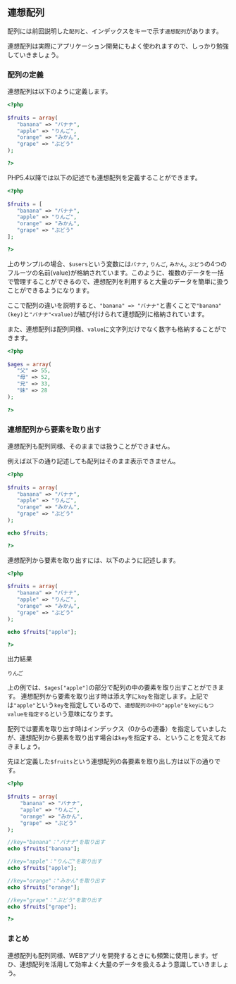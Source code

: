## 連想配列
配列には前回説明した`配列`と、インデックスをキーで示す`連想配列`があります。

連想配列は実際にアプリケーション開発にもよく使われますので、しっかり勉強していきましょう。

### 配列の定義
連想配列は以下のように定義します。

 ```php
<?php
    
$fruits = array(
    "banana" => "バナナ",
    "apple" => "りんご",
    "orange" => "みかん",
    "grape" => "ぶどう"
);

?>
```

PHP5.4以降では以下の記述でも連想配列を定義することができます。

 ```php
<?php
    
$fruits = [
    "banana" => "バナナ",
    "apple" => "りんご",
    "orange" => "みかん",
    "grape" => "ぶどう"
];

?>
```

上のサンプルの場合、`$users`という変数には`バナナ`, `りんご`, `みかん`, `ぶどう`の4つのフルーツの名前(value)が格納されています。このように、複数のデータを一括で管理することができるので、連想配列を利用すると大量のデータを簡単に扱うことができるようになります。

ここで配列の違いを説明すると、`"banana" => "バナナ"`と書くことで`"banana"(key)`と`"バナナ"<value)`が結び付けられて連想配列に格納されています。

また、連想配列は配列同様、`value`に文字列だけでなく数字も格納することができます。

 ```php
<?php
    
$ages = array(
    "父" => 55,
    "母" => 52,
    "兄" => 33,
    "妹" => 28  
);
    
?>
```

### 連想配列から要素を取り出す
連想配列も配列同様、そのままでは扱うことができません。

例えば以下の通り記述しても配列はそのまま表示できません。

 ```php
<?php
    
$fruits = array(
    "banana" => "バナナ",
    "apple" => "りんご",
    "orange" => "みかん",
    "grape" => "ぶどう"
);

echo $fruits;

?>
```

    
連想配列から要素を取り出すには、以下のように記述します。
    
 ```php
<?php
    
$fruits = array(
    "banana" => "バナナ",
    "apple" => "りんご",
    "orange" => "みかん",
    "grape" => "ぶどう"
);

echo $fruits["apple"];

?>
```

出力結果

    りんご
    
上の例では、`$ages["apple"]`の部分で配列の中の要素を取り出すことができます。 連想配列から要素を取り出す時は添え字に`key`を指定します。上記では`"apple"`という`key`を指定しているので、`連想配列の中の"apple"をkeyにもつvalueを指定する`という意味になります。

配列では要素を取り出す時はインデックス（0からの連番）を指定していましたが、連想配列から要素を取り出す場合は`key`を指定する、ということを覚えておきましょう。

先ほど定義した`$fruits`という連想配列の各要素を取り出し方は以下の通りです。

```php
<?php
    
$fruits = array(
    "banana" => "バナナ",
    "apple" => "りんご",
    "orange" => "みかん",
    "grape" => "ぶどう"
);

//key="banana"："バナナ"を取り出す
echo $fruits["banana"];

//key="apple"："りんご"を取り出す
echo $fruits["apple"];

//key="orange"："みかん"を取り出す
echo $fruits["orange"];

//key="grape"："ぶどう"を取り出す
echo $fruits["grape"];

?>
```

### まとめ
連想配列も配列同様、WEBアプリを開発するときにも頻繁に使用します。ぜひ、連想配列を活用して効率よく大量のデータを扱えるよう意識していきましょう。